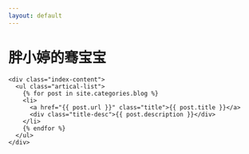 ```yaml
---
layout: default
---
```


<body>
  <div class="index-wrapper">
    <div class="aside">
      <div class="info-card">
        <h1>胖小婷的骞宝宝</h1>
      </div>
      <div id="particles-js"></div>
	  <script src="js/particles.js"></script>
	  <script src="js/app.js"></script>
    </div>

    <div class="index-content">
      <ul class="artical-list">
        {% for post in site.categories.blog %}
        <li>
          <a href="{{ post.url }}" class="title">{{ post.title }}</a>
          <div class="title-desc">{{ post.description }}</div>
        </li>
        {% endfor %}
      </ul>
    </div>
  </div>
</body>
